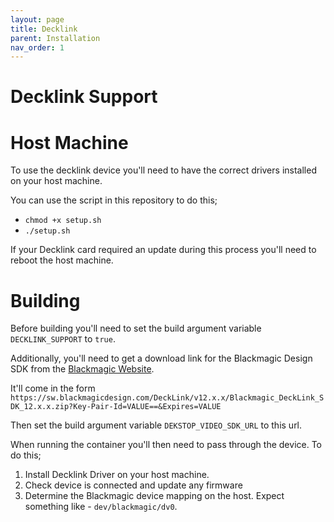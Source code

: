 ```yaml
---
layout: page
title: Decklink
parent: Installation
nav_order: 1
---
```


# Decklink Support

# Host Machine

To use the decklink device you'll need to have the correct drivers installed on your host machine.

You can use the script in this repository to do this;

* `chmod +x setup.sh`
* `./setup.sh`

If your Decklink card required an update during this process you'll need to reboot the host machine.

# Building

Before building you'll need to set the build argument variable `DECKLINK_SUPPORT` to `true`.

Additionally, you'll need to get a download link for the Blackmagic Design SDK from the [Blackmagic Website](https://www.blackmagicdesign.com/support/download/2438c76b9f734f69b4a914505e50a5ab/Linux).

It'll come in the form `https://sw.blackmagicdesign.com/DeckLink/v12.x.x/Blackmagic_DeckLink_SDK_12.x.x.zip?Key-Pair-Id=VALUE==&Expires=VALUE`

Then set the build argument variable `DEKSTOP_VIDEO_SDK_URL` to this url.

When running the container you'll then need to pass through the device. To do this;

1. Install Decklink Driver on your host machine.
2. Check device is connected and update any firmware
3. Determine the Blackmagic device mapping on the host. Expect something like - `dev/blackmagic/dv0`.
